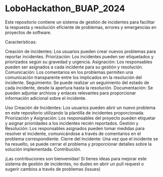# LoboHackathon_BUAP_2024

Este repositorio contiene un sistema de gestión de incidentes para facilitar la respuesta y resolución eficiente de problemas, errores y emergencias en proyectos de software.

Características: 

Creación de incidentes: Los usuarios pueden crear nuevos problemas para reportar incidentes.
Priorización: Los incidentes pueden ser etiquetados y priorizados según su gravedad y urgencia.
Asignación: Los responsables pueden ser asignados a cada incidente para su gestión y resolución.
Comunicación: Los comentarios en los problemas permiten una comunicación transparente entre los implicados en la resolución del incidente.
Seguimiento: Se puede realizar un seguimiento del estado de cada incidente, desde la apertura hasta la resolución.
Documentación: Se pueden adjuntar archivos y enlaces relevantes para proporcionar información adicional sobre el incidente.

Uso
Creación de Incidentes: Los usuarios pueden abrir un nuevo problema en este repositorio utilizando la plantilla de incidentes proporcionada.
Priorización y Asignación: Los responsables del proyecto pueden etiquetar y asignar prioridades a los incidentes recién reportados.
Gestión y Resolución: Los responsables asignados pueden tomar medidas para resolver el incidente, comunicándose a través de comentarios en el problema correspondiente.
Cierre del Incidente: Una vez que el incidente se ha resuelto, se puede cerrar el problema y proporcionar detalles sobre la solución implementada.
Contribución.

¡Las contribuciones son bienvenidas! Si tienes ideas para mejorar este sistema de gestión de incidentes, no dudes en abrir un pull request o sugerir cambios a través de problemas (issues)
